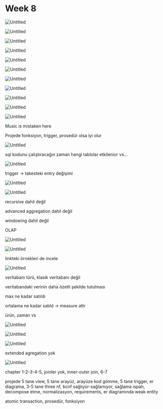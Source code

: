 # Week 8

![Untitled](Week%208%2012db71311c1e44f08a986d0916f2d11d/Untitled.png)

![Untitled](Week%208%2012db71311c1e44f08a986d0916f2d11d/Untitled%201.png)

![Untitled](Week%208%2012db71311c1e44f08a986d0916f2d11d/Untitled%202.png)

![Untitled](Week%208%2012db71311c1e44f08a986d0916f2d11d/Untitled%203.png)

![Untitled](Week%208%2012db71311c1e44f08a986d0916f2d11d/Untitled%204.png)

![Untitled](Week%208%2012db71311c1e44f08a986d0916f2d11d/Untitled%205.png)

![Untitled](Week%208%2012db71311c1e44f08a986d0916f2d11d/Untitled%206.png)

![Untitled](Week%208%2012db71311c1e44f08a986d0916f2d11d/Untitled%207.png)

![Untitled](Week%208%2012db71311c1e44f08a986d0916f2d11d/Untitled%208.png)

![Untitled](Week%208%2012db71311c1e44f08a986d0916f2d11d/Untitled%209.png)

![Untitled](Week%208%2012db71311c1e44f08a986d0916f2d11d/Untitled%2010.png)

Music is mistaken here

Projede fonksiyon, trigger, prosedür olsa iyi olur

![Untitled](Week%208%2012db71311c1e44f08a986d0916f2d11d/Untitled%2011.png)

sql kodunu çalıştıracağın zaman hangi tablolar etkilenior vs…

![Untitled](Week%208%2012db71311c1e44f08a986d0916f2d11d/Untitled%2012.png)

trigger → takesteki entry değişimi

![Untitled](Week%208%2012db71311c1e44f08a986d0916f2d11d/Untitled%2013.png)

![Untitled](Week%208%2012db71311c1e44f08a986d0916f2d11d/Untitled%2014.png)

recursive dahil değil

advanced aggregation dahil değil

windowing dahil değil

OLAP

![Untitled](Week%208%2012db71311c1e44f08a986d0916f2d11d/Untitled%2015.png)

![Untitled](Week%208%2012db71311c1e44f08a986d0916f2d11d/Untitled%2016.png)

linkteki örnekleri de incele

![Untitled](Week%208%2012db71311c1e44f08a986d0916f2d11d/Untitled%2017.png)

veritabanı türü, klasik veritabanı değil

veritabandaki verinin daha özetli şekilde tutulması

max ne kadar satıldı

ortalama ne kadar satıld → measure attr

ürün, zaman vs

![Untitled](Week%208%2012db71311c1e44f08a986d0916f2d11d/Untitled%2018.png)

![Untitled](Week%208%2012db71311c1e44f08a986d0916f2d11d/Untitled%2019.png)

![Untitled](Week%208%2012db71311c1e44f08a986d0916f2d11d/Untitled%2020.png)

extended agregation yok

![Untitled](Week%208%2012db71311c1e44f08a986d0916f2d11d/Untitled%2021.png)

chapter 1-2-3-4-5, joinler yok, inner-outer join, 6-7

projede 5 tane view, 5 tane arayüz, arayüze kod gömme, 5 tane trigger, er diagrama, 3-5 tane three nf, bcnf sağlıyor-sağlamıyor, sağlama ispatı, decompose etme, normalizasyon, requirements, er diagramında weak entity

atomic transaction, prosedür, fonksiyon